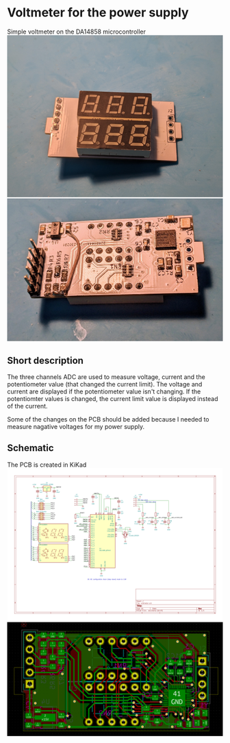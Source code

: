 # Voltmeter for the power supply
Simple voltmeter on the DA14858 microcontroller
![](./photo/PXL_20230303_181334216.jpg)
![](./photo/PXL_20230303_181327245~2.jpg)

## Short description
The three channels ADC are used to measure voltage, current and the potentiometer value (that changed the current limit). The voltage and current are displayed if the potentiometer value isn't changing. If the potentiomter values is changed, the current limit value is displayed instead of the current.

Some of the changes on the PCB should be added because I needed to measure nagative voltages for my power supply.

## Schematic
The PCB is created in KiKad
![](./photo/schematic.png)
![](./photo/pcb.png)
